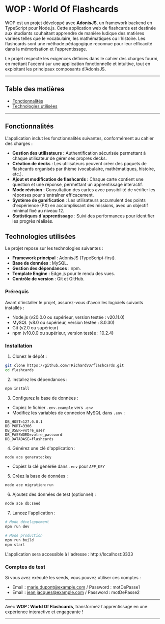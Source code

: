 # WOP : World Of Flashcards

WOP est un projet développé avec **AdonisJS**, un framework backend en TypeScript pour Node.js. Cette application web de flashcards est destinée aux étudiants souhaitant apprendre de manière ludique des matières variées telles que le vocabulaire, les mathématiques ou l'histoire. Les flashcards sont une méthode pédagogique reconnue pour leur efficacité dans la mémorisation et l'apprentissage.

Le projet respecte les exigences définies dans le cahier des charges fourni, en mettant l'accent sur une application fonctionnelle et intuitive, tout en exploitant les principaux composants d'AdonisJS.

---

## Table des matières

- [Fonctionnalités](#fonctionnalités)
- [Technologies utilisées](#technologies-utilisées)

---

## Fonctionnalités

L'application inclut les fonctionnalités suivantes, conformément au cahier des charges :

- **Gestion des utilisateurs** : Authentification sécurisée permettant à chaque utilisateur de gérer ses propres decks.
- **Création de decks** : Les utilisateurs peuvent créer des paquets de flashcards organisés par thème (vocabulaire, mathématiques, histoire, etc.).
- **Ajout et modification de flashcards** : Chaque carte contient une question et une réponse, permettant un apprentissage interactif.
- **Mode révision** : Consultation des cartes avec possibilité de vérifier les réponses pour s'entraîner efficacement.
- **Système de gamification** : Les utilisateurs accumulent des points d'expérience (PX) en accomplissant des missions, avec un objectif minimal fixé au niveau 12.
- **Statistiques d'apprentissage** : Suivi des performances pour identifier les progrès réalisés.

## Technologies utilisées

Le projet repose sur les technologies suivantes :

- **Framework principal** : AdonisJS (TypeScript-first).
- **Base de données** : MySQL.
- **Gestion des dépendances** : npm.
- **Template Engine** : Edge.js pour le rendu des vues.
- **Contrôle de version** : Git et GitHub.

### Prérequis

Avant d'installer le projet, assurez-vous d'avoir les logiciels suivants installés :

- Node.js (v20.0.0 ou supérieur, version testée : v20.11.0)
- MySQL (v8.0 ou supérieur, version testée : 8.0.30)
- Git (v2.0 ou supérieur)
- npm (v10.0.0 ou supérieur, version testée : 10.2.4)

### Installation

1. Clonez le dépôt :

```bash
git clone https://github.com/TRichardVD/flashcards.git
cd flashcards
```

2. Installez les dépendances :

```bash
npm install
```

3. Configurez la base de données :

- Copiez le fichier `.env.example` vers `.env`
- Modifiez les variables de connexion MySQL dans `.env` :

```env
DB_HOST=127.0.0.1
DB_PORT=3306
DB_USER=votre_user
DB_PASSWORD=votre_password
DB_DATABASE=flashcards
```

4. Générez une clé d'application :

```bash
node ace generate:key
```

- Copiez la clé générée dans `.env` pour `APP_KEY`

5. Créez la base de données :

```bash
node ace migration:run
```

6. Ajoutez des données de test (optionnel) :

```bash
node ace db:seed
```

7. Lancez l'application :

```bash
# Mode développement
npm run dev

# Mode production
npm run build
npm start
```

L'application sera accessible à l'adresse : http://localhost:3333

### Comptes de test

Si vous avez exécuté les seeds, vous pouvez utiliser ces comptes :

- Email : marie.dupont@example.com / Password : motDePasse1
- Email : jean.jacques@example.com / Password : motDePasse2

<!-- ## Utilisation -->

---

Avec **WOP : World Of Flashcards**, transformez l'apprentissage en une expérience interactive et engageante !

---
